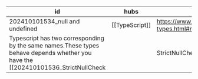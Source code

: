 
| id                              | hubs           | source                                                                                |
| ------------------------------- | -------------- | ------------------------------------------------------------------------------------- |
| 202410101534_null and undefined | [[TypeScript]] | https://www.typescriptlang.org/docs/handbook/2/everyday-types.html#null-and-undefined |
Typescript has two corresponding by the same names.These types behave depends whether you have the [[202410101536_StrictNullCheck||StrictNullCheck]] option on